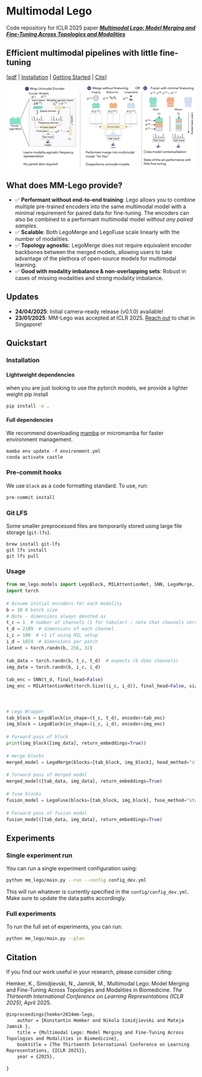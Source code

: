 # Multimodal Lego

Code repository for ICLR 2025 paper [**_Multimodal Lego: Model Merging and Fine-Tuning Across Topologies and Modalities_**](https://arxiv.org/abs/2405.19950)


## Efficient multimodal pipelines with little fine-tuning

[[pdf](https://arxiv.org/pdf/2311.09115) | [Installation](#Quickstart) | [Getting Started](./tutorial/01_Getting_Started.ipynb) | [Cite](#Citation)]


<img src="assets/lego_overview.png" width="850">



## What does MM-Lego provide? 

* ✅ **Performant without end-to-end training**: Lego allows you to combine multiple pre-trained encoders into the same multimodal model with a minimal requirement for paired data for fine-tuning. The encoders can also be combined to a performant multimodal model _without any paired samples_. 
* ✅ **Scalable**: Both LegoMerge and LegoFuse scale linearly with the number of modalities. 
* ✅ **Topology agnostic**: LegoMerge does not require equivalent encoder backbones between the merged models, allowing users to take advantage of the plethora of open-source models for multimodal learning. 
* ✅ **Good with modality imbalance & non-overlapping sets**: Robust in cases of missing modalities and strong modality imbalance. 

## Updates

* **24/04/2025**: Initial camera-ready release (v0.1.0) available! 
* **23/01/2025**: MM-Lego was accepted at ICLR 2025. [Reach out](mailto:konstantin.hemker@cl.cam.ac.uk) to chat in Singapore! 


## Quickstart

### Installation


#### Lightweight dependencies

when you are just looking to use the pytorch models, we provide a lighter weight pip install

```bash
pip install -e .
```


#### Full dependencies

We recommend downloading [mamba](https://github.com/mamba-org/mamba) or micromamba for faster environment management. 

```
mamba env update -f environment.yml
conda activate castle
```

### Pre-commit hooks

We use `black` as a code formatting standard. To use, run: 

```bash
pre-commit install
```


### Git LFS

Some smaller preprocessed files are temporarily stored using large file storage (`git-lfs`). 
```
brew install git-lfs
git lfs install
git lfs pull
```


### Usage

```python
from mm_lego.models import LegoBlock, MILAttentionNet, SNN, LegoMerge, LegoFuse
import torch

# Assume initial encoders for each modality
b = 10 # batch size
# Note - dimensions always denoted as
t_c = 1  # number of channels (1 for tabular) ; note that channels correspond to modality input/features
t_d = 2189  # dimensions of each channel
i_c = 100  # >1 if using MIL setup
i_d = 1024  # dimensions per patch
latent = torch.randn(b, 256, 32)

tab_data = torch.randn(b, t_c, t_d)  # expects (b dims channels)
img_data = torch.randn(b, i_c, i_d)

tab_enc = SNN(t_d, final_head=False)
img_enc = MILAttentionNet(torch.Size((i_c, i_d)), final_head=False, size_arg="tcga")



# Lego Wrapper
tab_block = LegoBlock(in_shape=(t_c, t_d), encoder=tab_enc)
img_block = LegoBlock(in_shape=(i_c, i_d), encoder=img_enc)

# Forward pass of block
print(img_block([img_data], return_embeddings=True))

# merge blocks
merged_model = LegoMerge(blocks=[tab_block, img_block], head_method="slerp", final_head=False)

# forward pass of merged model
merged_model([tab_data, img_data], return_embeddings=True)

# fuse blocks
fusion_model = LegoFuse(blocks=[tab_block, img_block], fuse_method="stack", head_method="slerp", final_head=False)

# Forward pass of fusion model
fusion_model([tab_data, img_data], return_embeddings=True)
```



## Experiments

### Single experiment run

You can run a single experiment configuration using: 

```bash
python mm_lego/main.py --run --config config_dev.yml
```

This will run whatever is currently specified in the `config/config_dev.yml`. Make sure to update the data paths accordingly. 

### Full experiments

To run the full set of experiments, you can run:

```bash
python mm_lego/main.py --plan
```


## Citation

If you find our work useful in your research, please consider citing: 

Hemker, K., Simidjievski, N., Jamnik, M., Multimodal Lego: Model Merging and Fine-Tuning Across Topologies and Modalities in Biomedicine. _The Thirteenth International Conference on Learning Representations (ICLR 2025)_, April 2025.

```
@inproceedings{hemker2024mm-lego,
    author = {Konstantin Hemker and Nikola Simidjievski and Mateja Jamnik },
    title = {Multimodal Lego: Model Merging and Fine-Tuning Across Topologies and Modalities in Biomedicine},
    booktitle = {The Thirteenth International Conference on Learning Representations, {ICLR 2025}},
    year = {2025},

}
```